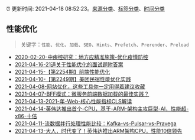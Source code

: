 :alarm_clock: 更新时间: 2021-04-18 08:52:23。[来源分类](../README.md)、[标签分类](../TAGS.md)、[时间分类](../TIMELINE.md)

## 性能优化


> 关键字：`性能`、`优化`、`加载`、`SEO`、`Hints`、`Prefetch`、`Prerender`、`Preload`



- [2020-02-20-中疾控研究：地方应精准施策-优化疫情防控](http://m.china.caixin.com/m/2020-02-20/101518002.html) 
- [2021-04-16-21道关于性能优化的面试题附答案](https://www.ershicimi.com/p/40afd74436799d7dbd9f0fbf0c53fe5f) 
- [2021-04-15-【第2254期】前端性能优化](https://www.ershicimi.com/p/b4822e75e2ce8e957c1f9b9427a06741) 
- [2021-04-10-【第2249期】美团民宿性能优化实践](https://www.ershicimi.com/p/050c3b96cb505971bf5d55d4944c6d44) 
- [2021-04-08-网站优化，这些工具你一定用得着建议收藏](https://www.ershicimi.com/p/23a38944581a5756bb1982cf96bbd354) 
- [2021-04-07-BFF模式：微服务前端数据加载的最佳实践？](https://www.ershicimi.com/p/c05a8a9cc8e39496ab3e212abd2af048) 
- [2021-04-13-2021-年-Web-核心性能指标CLS解读](https://www.ershicimi.com/p/6007cad362feca8aef22fd4c62261152) 
- [2021-04-14-英伟达推出首个-CPU，基于-ARM-架构主攻巨型-AI，性能超-x86-十倍](https://www.ershicimi.com/p/0feb20097decea9fc00552afaad25e10) 
- [2021-04-11-流数据并行处理性能比较：Kafka-vs-Pulsar-vs-Pravega](https://www.ershicimi.com/p/2c5b9cab0e57272b175035f968bc9d1c) 
- [2021-04-13-大人，时代变了！英伟达推出ARM架构CPU，性能10倍领先](https://www.ershicimi.com/p/874901238abc4822eb2940f07fdc57a8) 